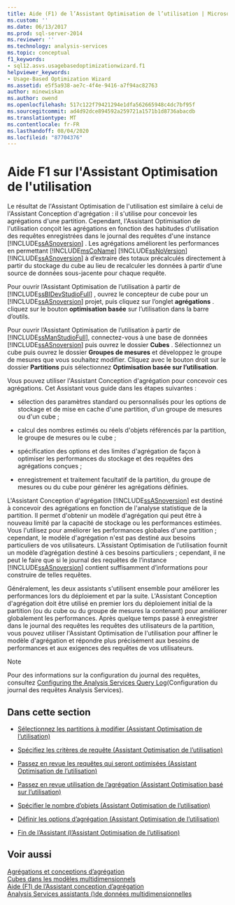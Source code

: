 ```yaml
---
title: Aide (F1) de l’Assistant Optimisation de l’utilisation | Microsoft Docs
ms.custom: ''
ms.date: 06/13/2017
ms.prod: sql-server-2014
ms.reviewer: ''
ms.technology: analysis-services
ms.topic: conceptual
f1_keywords:
- sql12.asvs.usagebasedoptimizationwizard.f1
helpviewer_keywords:
- Usage-Based Optimization Wizard
ms.assetid: e5f5a938-ae7c-4f4e-9416-a7f94ac82763
author: minewiskan
ms.author: owend
ms.openlocfilehash: 517c122f79421294e1dfa562665948c4dc7bf95f
ms.sourcegitcommit: ad4d92dce894592a259721a1571b1d8736abacdb
ms.translationtype: MT
ms.contentlocale: fr-FR
ms.lasthandoff: 08/04/2020
ms.locfileid: "87704376"
---
```

# <a name="usage-based-optimization-wizard-f1-help"></a>Aide F1 sur l'Assistant Optimisation de l'utilisation
  Le résultat de l'Assistant Optimisation de l'utilisation est similaire à celui de l'Assistant Conception d'agrégation : il s'utilise pour concevoir les agrégations d'une partition. Cependant, l'Assistant Optimisation de l'utilisation conçoit les agrégations en fonction des habitudes d'utilisation des requêtes enregistrées dans le journal des requêtes d'une instance [!INCLUDE[ssASnoversion](../includes/ssasnoversion-md.md)] . Les agrégations améliorent les performances en permettant [!INCLUDE[msCoName](../includes/msconame-md.md)] [!INCLUDE[ssNoVersion](../includes/ssnoversion-md.md)] [!INCLUDE[ssASnoversion](../includes/ssasnoversion-md.md)] à d’extraire des totaux précalculés directement à partir du stockage du cube au lieu de recalculer les données à partir d’une source de données sous-jacente pour chaque requête.  
  
 Pour ouvrir l’Assistant Optimisation de l’utilisation à partir de [!INCLUDE[ssBIDevStudioFull](../includes/ssbidevstudiofull-md.md)] , ouvrez le concepteur de cube pour un [!INCLUDE[ssASnoversion](../includes/ssasnoversion-md.md)] projet, puis cliquez sur l’onglet **agrégations** . cliquez sur le bouton **optimisation basée** sur l’utilisation dans la barre d’outils.  
  
 Pour ouvrir l’Assistant Optimisation de l’utilisation à partir de [!INCLUDE[ssManStudioFull](../includes/ssmanstudiofull-md.md)], connectez-vous à une base de données [!INCLUDE[ssASnoversion](../includes/ssasnoversion-md.md)] puis ouvrez le dossier **Cubes** . Sélectionnez un cube puis ouvrez le dossier **Groupes de mesures** et développez le groupe de mesures que vous souhaitez modifier. Cliquez avec le bouton droit sur le dossier **Partitions** puis sélectionnez **Optimisation basée sur l’utilisation**.  
  
 Vous pouvez utiliser l'Assistant Conception d'agrégation pour concevoir ces agrégations. Cet Assistant vous guide dans les étapes suivantes :  
  
-   sélection des paramètres standard ou personnalisés pour les options de stockage et de mise en cache d'une partition, d'un groupe de mesures ou d'un cube ;  
  
-   calcul des nombres estimés ou réels d'objets référencés par la partition, le groupe de mesures ou le cube ;  
  
-   spécification des options et des limites d'agrégation de façon à optimiser les performances du stockage et des requêtes des agrégations conçues ;  
  
-   enregistrement et traitement facultatif de la partition, du groupe de mesures ou du cube pour générer les agrégations définies.  
  
 L'Assistant Conception d'agrégation [!INCLUDE[ssASnoversion](../includes/ssasnoversion-md.md)] est destiné à concevoir des agrégations en fonction de l'analyse statistique de la partition. Il permet d'obtenir un modèle d'agrégation qui peut être à nouveau limité par la capacité de stockage ou les performances estimées. Vous l'utilisez pour améliorer les performances globales d'une partition ; cependant, le modèle d'agrégation n'est pas destiné aux besoins particuliers de vos utilisateurs. L’Assistant Optimisation de l’utilisation fournit un modèle d’agrégation destiné à ces besoins particuliers ; cependant, il ne peut le faire que si le journal des requêtes de l’instance [!INCLUDE[ssASnoversion](../includes/ssasnoversion-md.md)] contient suffisamment d’informations pour construire de telles requêtes.  
  
 Généralement, les deux assistants s'utilisent ensemble pour améliorer les performances lors du déploiement et par la suite. L'Assistant Conception d'agrégation doit être utilisé en premier lors du déploiement initial de la partition (ou du cube ou du groupe de mesures la contenant) pour améliorer globalement les performances. Après quelque temps passé à enregistrer dans le journal des requêtes les requêtes des utilisateurs de la partition, vous pouvez utiliser l'Assistant Optimisation de l'utilisation pour affiner le modèle d'agrégation et répondre plus précisément aux besoins de performances et aux exigences des requêtes de vos utilisateurs.  
  
> [!NOTE]  
>  Pour des informations sur la configuration du journal des requêtes, consultez [Configuring the Analysis Services Query Log](instances/log-operations-in-analysis-services.md?view=sql-server-2014#bkmk_querylog)(Configuration du journal des requêtes Analysis Services).  
  
## <a name="in-this-section"></a>Dans cette section  
  
-   [Sélectionnez les partitions à modifier &#40;Assistant Optimisation de l’utilisation&#41;](select-partitions-to-modify-usage-based-optimization-wizard.md)  
  
-   [Spécifiez les critères de requête &#40;Assistant Optimisation de l’utilisation&#41;](specify-query-criteria-usage-based-optimization-wizard.md)  
  
-   [Passez en revue les requêtes qui seront optimisées &#40;Assistant Optimisation de l’utilisation&#41;](review-the-queries-that-will-be-optimized-usage-based-optimization-wizard.md)  
  
-   [Passez en revue utilisation de l’agrégation &#40;Assistant Optimisation basé sur l’utilisation&#41;](review-aggregation-usage-usage-based-optimiation-wizard.md)  
  
-   [Spécifier le nombre d’objets &#40;Assistant Optimisation de l’utilisation&#41;](specify-object-counts-usage-based-optimization-wizard.md)  
  
-   [Définir les options d’agrégation &#40;Assistant Optimisation de l’utilisation&#41;](set-aggregation-options-usage-based-optimization-wizard.md)  
  
-   [Fin de l’Assistant &#40;l’Assistant Optimisation de l’utilisation&#41;](completing-the-wizard-usage-based-optimization-wizard.md)  
  
## <a name="see-also"></a>Voir aussi  
 [Agrégations et conceptions d’agrégation](multidimensional-models-olap-logical-cube-objects/aggregations-and-aggregation-designs.md)   
 [Cubes dans les modèles multidimensionnels](multidimensional-models/cubes-in-multidimensional-models.md)   
 [Aide (F1) de l’Assistant conception d’agrégation](aggregation-design-wizard-f1-help.md)   
 [Analysis Services assistants &#40;&#41;de données multidimensionnelles](analysis-services-wizards-multidimensional-data.md)  
  
  
